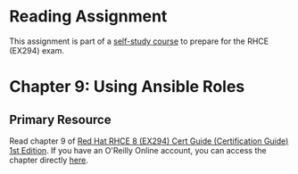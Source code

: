 # Reading Assignment
This assignment is part of a [self-study course](../README.md) to prepare for the RHCE (EX294) exam.
# Chapter 9: Using Ansible Roles

## Primary Resource
Read chapter 9 of [Red Hat RHCE 8 (EX294) Cert Guide (Certification Guide) 1st Edition](https://www.amazon.com/RHCE-EX294-Cert-Guide-Certification/dp/0136872433).  If you have an O'Reilly Online account, you can access the chapter directly [here](https://learning.oreilly.com/library/view/Red+Hat+RHCE+8+(EX294)+Cert+Guide/9780136872481/ch09.html#ch09).
